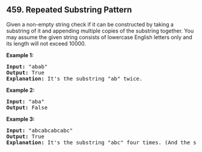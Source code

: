 ## 459. Repeated Substring Pattern

Given a non-empty string check if it can be constructed by taking a substring of it and appending multiple copies of the substring together. You may assume the given string consists of lowercase English letters only and its length will not exceed 10000.

**Example 1:**
<pre>
<b>Input:</b> "abab"
<b>Output:</b> True
<b>Explanation:</b> It's the substring "ab" twice.
</pre>

**Example 2:**
<pre>
<b>Input:</b> "aba"
<b>Output:</b> False
</pre>

**Example 3:**
<pre>
<b>Input:</b> "abcabcabcabc"
<b>Output:</b> True
<b>Explanation:</b> It's the substring "abc" four times. (And the substring "abcabc" twice.)
</pre>
